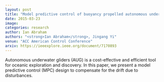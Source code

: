 ```yaml
---
layout: post
title: "Model predictive control of buoyancy propelled autonomous underwater glider"
date: 2015-03-23
image: 
categories: research
author: Ian Abraham
authors: "<strong>Ian Abraham</strong>, Jingang Yi"
venue: "ACC American Control Conference"
arxiv: https://ieeexplore.ieee.org/document/7170893
---
```


Autonomous underwater gliders (AUG) is a cost-effective and efficient tool for oceanic exploration and discovery.
In this paper, we present a model predictive control (MPC) design to compensate for the drift due to disturbances.
